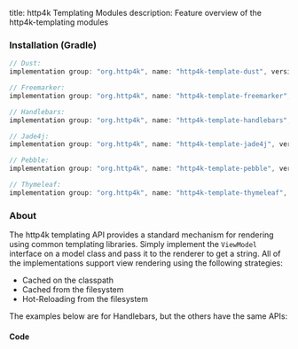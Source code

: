 title: http4k Templating Modules
description: Feature overview of the http4k-templating modules

### Installation (Gradle)

```groovy
// Dust: 
implementation group: "org.http4k", name: "http4k-template-dust", version: "4.3.5.2"

// Freemarker: 
implementation group: "org.http4k", name: "http4k-template-freemarker", version: "4.3.5.2"

// Handlebars: 
implementation group: "org.http4k", name: "http4k-template-handlebars", version: "4.3.5.2"

// Jade4j: 
implementation group: "org.http4k", name: "http4k-template-jade4j", version: "4.3.5.2"

// Pebble: 
implementation group: "org.http4k", name: "http4k-template-pebble", version: "4.3.5.2"

// Thymeleaf: 
implementation group: "org.http4k", name: "http4k-template-thymeleaf", version: "4.3.5.2"
```

### About
The http4k templating API provides a standard mechanism for rendering using common templating libraries. Simply implement the `ViewModel` interface on a model class and pass it to the renderer to get a string. All of the implementations support view rendering using the following strategies:

* Cached on the classpath
* Cached from the filesystem
* Hot-Reloading from the filesystem

The examples below are for Handlebars, but the others have the same APIs:

#### Code  [<img class="octocat"/>](https://github.com/http4k/http4k/blob/master/src/docs/guide/modules/templating/example.kt)

<script src="https://gist-it.appspot.com/https://github.com/http4k/http4k/blob/master/src/docs/guide/modules/templating/example.kt"></script>

[http4k]: https://http4k.org
